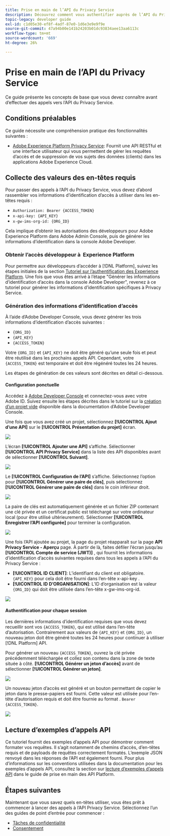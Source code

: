 ```yaml
---
title: Prise en main de l’API du Privacy Service
description: Découvrez comment vous authentifier auprès de l’API du Privacy Service et comment interpréter des exemples d’appels API dans la documentation.
topic-legacy: developer guide
exl-id: c1d05e30-ef8f-4adf-87e0-1d6e3e9e9f9e
source-git-commit: 47a94b00e141b24203b01dc93834aee13aa6113c
workflow-type: tm+mt
source-wordcount: '669'
ht-degree: 26%

---
```


# Prise en main de l’API du Privacy Service

Ce guide présente les concepts de base que vous devez connaître avant d’effectuer des appels vers l’API du Privacy Service.

## Conditions préalables

Ce guide nécessite une compréhension pratique des fonctionnalités suivantes :

* [Adobe Experience Platform Privacy Service](../home.md): Fournit une API RESTful et une interface utilisateur qui vous permettent de gérer les requêtes d’accès et de suppression de vos sujets des données (clients) dans les applications Adobe Experience Cloud.

## Collecte des valeurs des en-têtes requis

Pour passer des appels à l’API du Privacy Service, vous devez d’abord rassembler vos informations d’identification d’accès à utiliser dans les en-têtes requis :

* `Authorization: Bearer {ACCESS_TOKEN}`
* `x-api-key: {API_KEY}`
* `x-gw-ims-org-id: {ORG_ID}`

Cela implique d’obtenir les autorisations des développeurs pour Adobe Experience Platform dans Adobe Admin Console, puis de générer les informations d’identification dans la console Adobe Developer.

### Obtenir l’accès développeur à  Experience Platform

Pour permettre aux développeurs d’accéder à [!DNL Platform], suivez les étapes initiales de la section [Tutoriel sur l’authentification des Experience Platform](https://experienceleague.adobe.com/docs/experience-platform/landing/platform-apis/api-authentication.html?lang=fr). Une fois que vous êtes arrivé à l’étape &quot;Générer les informations d’identification d’accès dans la console Adobe Developer&quot;, revenez à ce tutoriel pour générer les informations d’identification spécifiques à Privacy Service.

### Génération des informations d’identification d’accès

À l’aide d’Adobe Developer Console, vous devez générer les trois informations d’identification d’accès suivantes :

* `{ORG_ID}`
* `{API_KEY}`
* `{ACCESS_TOKEN}`

Votre `{ORG_ID}` et `{API_KEY}` ne doit être généré qu’une seule fois et peut être réutilisé dans les prochains appels API. Cependant, votre `{ACCESS_TOKEN}` est temporaire et doit être régénéré toutes les 24 heures.

Les étapes de génération de ces valeurs sont décrites en détail ci-dessous.

#### Configuration ponctuelle

Accédez à [Adobe Developer Console](https://www.adobe.com/go/devs_console_ui) et connectez-vous avec votre Adobe ID. Suivez ensuite les étapes décrites dans le tutoriel sur la [création dʼun projet vide](https://www.adobe.io/apis/experienceplatform/console/docs.html#!AdobeDocs/adobeio-console/master/projects-empty.md) disponible dans la documentation dʼAdobe Developer Console.

Une fois que vous avez créé un projet, sélectionnez **[!UICONTROL Ajout d’une API]** sur le **[!UICONTROL Présentation du projet]** écran.

![](../images/api/getting-started/add-api-button.png)

L’écran **[!UICONTROL Ajouter une API]** s’affiche. Sélectionner **[!UICONTROL API Privacy Service]** dans la liste des API disponibles avant de sélectionner **[!UICONTROL Suivant]**.

![](../images/api/getting-started/add-privacy-service-api.png)

Le **[!UICONTROL Configuration de l’API]** s’affiche. Sélectionnez l’option pour **[!UICONTROL Générer une paire de clés]**, puis sélectionnez **[!UICONTROL Générer une paire de clés]** dans le coin inférieur droit.

![](../images/api/getting-started/generate-key-pair.png)

La paire de clés est automatiquement générée et un fichier ZIP contenant une clé privée et un certificat public est téléchargé sur votre ordinateur local (pour être utilisé ultérieurement). Sélectionner **[!UICONTROL Enregistrer l’API configurée]** pour terminer la configuration.

![](../images/api/getting-started/key-pair-generated.png)

Une fois l’API ajoutée au projet, la page du projet réapparaît sur la page **API Privacy Service - Aperçu** page. À partir de là, faites défiler l’écran jusqu’au **[!UICONTROL Compte de service (JWT)]** , qui fournit les informations d’identification d’accès suivantes requises dans tous les appels à l’API du Privacy Service :

* **[!UICONTROL ID CLIENT]**: L’identifiant du client est obligatoire. `{API_KEY}` pour cela doit être fourni dans l’en-tête x-api-key .
* **[!UICONTROL ID D’ORGANISATION]**: L’ID d’organisation est la valeur `{ORG_ID}` qui doit être utilisée dans l’en-tête x-gw-ims-org-id.

![](../images/api/getting-started/jwt-credentials.png)

#### Authentification pour chaque session

Les dernières informations d’identification requises que vous devez recueillir sont vos `{ACCESS_TOKEN}`, qui est utilisé dans l’en-tête d’autorisation. Contrairement aux valeurs de `{API_KEY}` et `{ORG_ID}`, un nouveau jeton doit être généré toutes les 24 heures pour continuer à utiliser [!DNL Platform] API.

Pour générer un nouveau `{ACCESS_TOKEN}`, ouvrez la clé privée précédemment téléchargée et collez son contenu dans la zone de texte située à côté. **[!UICONTROL Générer un jeton d’accès]** avant de sélectionner **[!UICONTROL Générer un jeton]**.

![](../images/api/getting-started/paste-private-key.png)

Un nouveau jeton d’accès est généré et un bouton permettant de copier le jeton dans le presse-papiers est fourni. Cette valeur est utilisée pour l’en-tête d’autorisation requis et doit être fournie au format . `Bearer {ACCESS_TOKEN}`.

![](../images/api/getting-started/generated-access-token.png)

## Lecture d’exemples d’appels API

Ce tutoriel fournit des exemples d’appels API pour démontrer comment formater vos requêtes. Il s’agit notamment de chemins d’accès, d’en-têtes requis et de payloads de requêtes correctement formatés. L’exemple JSON renvoyé dans les réponses de l’API est également fourni. Pour plus d’informations sur les conventions utilisées dans la documentation pour les exemples d’appels API, consultez la section sur [lecture d’exemples d’appels API](../../landing/api-guide.md#sample-api) dans le guide de prise en main des API Platform.

## Étapes suivantes

Maintenant que vous savez quels en-têtes utiliser, vous êtes prêt à commencer à lancer des appels à l’API Privacy Service. Sélectionnez l’un des guides de point d’entrée pour commencer :

* [Tâches de confidentialité](./privacy-jobs.md)
* [Consentement](./consent.md)
